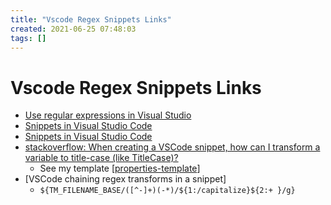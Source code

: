 ```yaml
---
title: "Vscode Regex Snippets Links"
created: 2021-06-25 07:48:03
tags: []
---
```


# Vscode Regex Snippets Links

- [Use regular expressions in Visual Studio][vscode regex]
- [Snippets in Visual Studio Code][vscode snippets]
- [Snippets in Visual Studio Code][vscode snippets Microsoft github]
- [stackoverflow: When creating a VSCode snippet, how can I transform a variable to title-case (like TitleCase)?][vscode titlecase]
  - See my template [[properties-template]]
- [VSCode chaining regex transforms in a snippet]
  - `${TM_FILENAME_BASE/([^-]+)(-*)/${1:/capitalize}${2:+ }/g}`
  
[vscode regex]: https://docs.microsoft.com/en-us/visualstudio/ide/using-regular-e20210301101000xpressions-in-visual-studio?view=vs-2019
[vscode snippets]: https://code.visualstudio.com/docs/editor/userdefinedsnippets#_snippet-syntax
[vscode snippets Microsoft github]: https://github.com/microsoft/vscode-docs/blob/main/docs/editor/userdefinedsnippets.md
[vscode titlecase]: https://stackoverflow.com/questions/52874954/when-creating-a-vscode-snippet-how-can-i-transform-a-variable-to-title-case-li
[vscode chaining regex]: https://stackoverflow.com/questions/66507762/vscode-chaining-regex-transforms-in-a-snippet

[//begin]: # "Autogenerated link references for markdown compatibility"
[properties-template]: properties-template.md "${TM_FILENAME_BASE/("
[//end]: # "Autogenerated link references"
